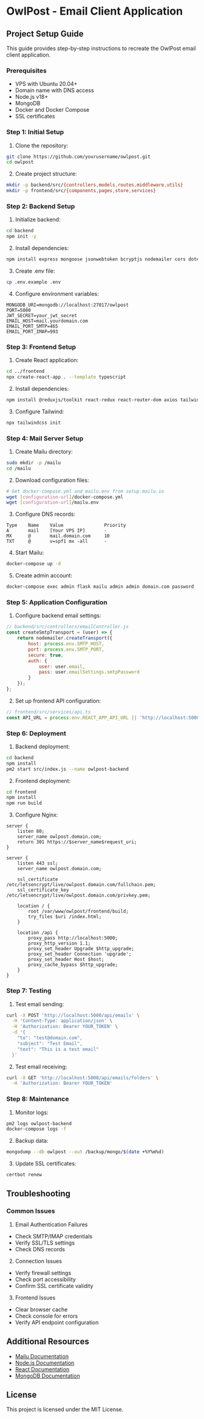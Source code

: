# OwlPost - Email Client Application

## Project Setup Guide

This guide provides step-by-step instructions to recreate the OwlPost email client application.

### Prerequisites
- VPS with Ubuntu 20.04+
- Domain name with DNS access
- Node.js v18+
- MongoDB
- Docker and Docker Compose
- SSL certificates

### Step 1: Initial Setup

1. Clone the repository:
```bash
git clone https://github.com/yourusername/owlpost.git
cd owlpost
```

2. Create project structure:
```bash
mkdir -p backend/src/{controllers,models,routes,middleware,utils}
mkdir -p frontend/src/{components,pages,store,services}
```

### Step 2: Backend Setup

1. Initialize backend:
```bash
cd backend
npm init -y
```

2. Install dependencies:
```bash
npm install express mongoose jsonwebtoken bcryptjs nodemailer cors dotenv imap mailparser
```

3. Create .env file:
```bash
cp .env.example .env
```

4. Configure environment variables:
```env
MONGODB_URI=mongodb://localhost:27017/owlpost
PORT=5000
JWT_SECRET=your_jwt_secret
EMAIL_HOST=mail.yourdomain.com
EMAIL_PORT_SMTP=465
EMAIL_PORT_IMAP=993
```

### Step 3: Frontend Setup

1. Create React application:
```bash
cd ../frontend
npx create-react-app . --template typescript
```

2. Install dependencies:
```bash
npm install @reduxjs/toolkit react-redux react-router-dom axios tailwindcss
```

3. Configure Tailwind:
```bash
npx tailwindcss init
```

### Step 4: Mail Server Setup

1. Create Mailu directory:
```bash
sudo mkdir -p /mailu
cd /mailu
```

2. Download configuration files:
```bash
# Get docker-compose.yml and mailu.env from setup.mailu.io
wget [configuration-url]/docker-compose.yml
wget [configuration-url]/mailu.env
```

3. Configure DNS records:
```
Type    Name    Value               Priority
A       mail    [Your VPS IP]       -
MX      @       mail.domain.com     10
TXT     @       v=spf1 mx -all      -
```

4. Start Mailu:
```bash
docker-compose up -d
```

5. Create admin account:
```bash
docker-compose exec admin flask mailu admin admin domain.com password
```

### Step 5: Application Configuration

1. Configure backend email settings:
```javascript
// backend/src/controllers/emailController.js
const createSmtpTransport = (user) => {
    return nodemailer.createTransport({
        host: process.env.SMTP_HOST,
        port: process.env.SMTP_PORT,
        secure: true,
        auth: {
            user: user.email,
            pass: user.emailSettings.smtpPassword
        }
    });
};
```

2. Set up frontend API configuration:
```typescript
// frontend/src/services/api.ts
const API_URL = process.env.REACT_APP_API_URL || 'http://localhost:5000';
```

### Step 6: Deployment

1. Backend deployment:
```bash
cd backend
npm install
pm2 start src/index.js --name owlpost-backend
```

2. Frontend deployment:
```bash
cd frontend
npm install
npm run build
```

3. Configure Nginx:
```nginx
server {
    listen 80;
    server_name owlpost.domain.com;
    return 301 https://$server_name$request_uri;
}

server {
    listen 443 ssl;
    server_name owlpost.domain.com;

    ssl_certificate /etc/letsencrypt/live/owlpost.domain.com/fullchain.pem;
    ssl_certificate_key /etc/letsencrypt/live/owlpost.domain.com/privkey.pem;

    location / {
        root /var/www/owlpost/frontend/build;
        try_files $uri /index.html;
    }

    location /api {
        proxy_pass http://localhost:5000;
        proxy_http_version 1.1;
        proxy_set_header Upgrade $http_upgrade;
        proxy_set_header Connection 'upgrade';
        proxy_set_header Host $host;
        proxy_cache_bypass $http_upgrade;
    }
}
```

### Step 7: Testing

1. Test email sending:
```bash
curl -X POST 'http://localhost:5000/api/emails' \
  -H 'Content-Type: application/json' \
  -H 'Authorization: Bearer YOUR_TOKEN' \
  -d '{
    "to": "test@domain.com",
    "subject": "Test Email",
    "text": "This is a test email"
  }'
```

2. Test email receiving:
```bash
curl -X GET 'http://localhost:5000/api/emails/folders' \
  -H 'Authorization: Bearer YOUR_TOKEN'
```

### Step 8: Maintenance

1. Monitor logs:
```bash
pm2 logs owlpost-backend
docker-compose logs -f
```

2. Backup data:
```bash
mongodump --db owlpost --out /backup/mongo/$(date +%Y%m%d)
```

3. Update SSL certificates:
```bash
certbot renew
```

## Troubleshooting

### Common Issues

1. Email Authentication Failures
- Check SMTP/IMAP credentials
- Verify SSL/TLS settings
- Check DNS records

2. Connection Issues
- Verify firewall settings
- Check port accessibility
- Confirm SSL certificate validity

3. Frontend Issues
- Clear browser cache
- Check console for errors
- Verify API endpoint configuration

## Additional Resources

- [Mailu Documentation](https://mailu.io/master/)
- [Node.js Documentation](https://nodejs.org/docs)
- [React Documentation](https://reactjs.org/docs)
- [MongoDB Documentation](https://docs.mongodb.com)

## License
This project is licensed under the MIT License.
